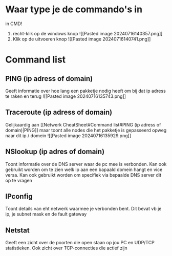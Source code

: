 # Waar type je de commando's in
in CMD!
1. recht-klik  op de windows knop
![[Pasted image 20240716140357.png]]
2.  Klik op de uitvoeren knop
![[Pasted image 20240716140741.png]]
# Command list
## PING (ip adress of domain)
Geeft informatie over hoe lang een pakketje nodig heeft om bij dat ip adress te raken en terug
![[Pasted image 20240716135743.png]]

## Traceroute (ip adress of domain)
Gelijkaardig aan [[Netwerk CheatSheet#Command list#PING (ip adress of domain)|PING]] maar toont alle nodes die het pakketje is gepasseerd opweg naar dit ip / domein
![[Pasted image 20240716135929.png]]

## NSlookup (ip adres of domain)
Toont informatie over de DNS server waar de pc mee is verbonden. Kan ook gebruikt worden om te zien welk ip aan een bapaald domein hangt en vice versa. Kan ook gebruikt worden om specifiek via bepaalde DNS server dit op te vragen

## IPconfig
Toont details van eht netwerk waarmee je verbonden bent. Dit bevat vb je ip, je subnet mask en de fault gateway

## Netstat
Geeft een zicht over de poorten die open staan op jou PC en UDP/TCP statistieken. Ook zicht over TCP-connecties die actief zijn